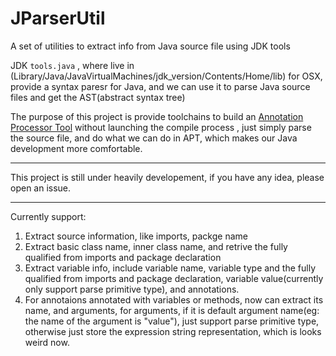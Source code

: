 # JParserUtil
A set of utilities to extract info from Java source file using JDK tools

JDK ``tools.java`` , where live in (Library/Java/JavaVirtualMachines/jdk_version/Contents/Home/lib) for OSX, provide a syntax paresr for Java, and we can use it to parse Java source files and get the AST(abstract syntax tree)

The purpose of this project is provide toolchains to build an [Annotation Processor Tool](http://docs.oracle.com/javase/7/docs/technotes/guides/apt/) without launching the compile process , just simply parse the source file, and do what we can do in APT, which makes our Java development more comfortable.

-------

This project is still under heavily developement, if you have any idea, please open an issue.

-----
Currently support:

1. Extract source information, like imports, packge name
2.  Extract basic class name, inner class name, and retrive the fully qualified from imports and package declaration
3. Extract variable info, include variable name, variable type and the fully qualified from imports and package declaration, variable value(currently only support parse primitive type), and annotations. 
4. For annotaions annotated with variables or methods, now can extract its name, and arguments, for arguments, if it is default argument name(eg: the name of the argument is "value"), just support parse primitive type, otherwise just store the expression string representation, which is looks weird now.

